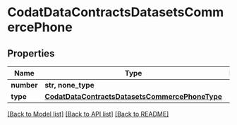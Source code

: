 # CodatDataContractsDatasetsCommercePhone


## Properties
Name | Type | Description | Notes
------------ | ------------- | ------------- | -------------
**number** | **str, none_type** |  | [optional] 
**type** | [**CodatDataContractsDatasetsCommercePhoneType**](CodatDataContractsDatasetsCommercePhoneType.md) |  | [optional] 

[[Back to Model list]](../README.md#documentation-for-models) [[Back to API list]](../README.md#documentation-for-api-endpoints) [[Back to README]](../README.md)


